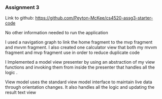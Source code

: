 ### Assignment 3

Link to github: https://github.com/Peyton-McKee/cs4520-assg3-starter-code

No other information needed to run the application

I used a navigation graph to link the home fragment to the mvp fragment and mvvm fragment. I also created one calculator view that both my mvvm fragment and mvp fragment use in order to reduce duplicate code

I Implemented a model view presenter by using an abstraction of my view functions and invoking them from inside the presenter that handles all the logic . 

View model uses the standard view model interface to maintain live data through orientation changes. It also handles all the logic and updating the result text view 